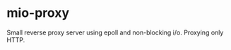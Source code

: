 mio-proxy
=========

Small reverse proxy server using epoll and non-blocking i/o. Proxying only HTTP.
